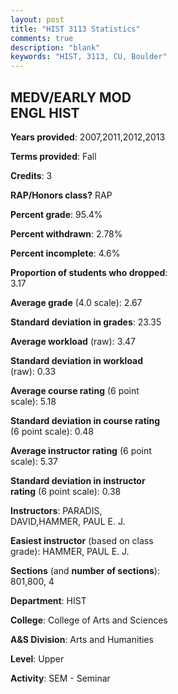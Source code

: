 ```yaml
---
layout: post
title: "HIST 3113 Statistics"
comments: true
description: "blank"
keywords: "HIST, 3113, CU, Boulder"
--- 
```

<head>
<script src="https://ajax.googleapis.com/ajax/libs/jquery/2.1.3/jquery.min.js"></script>
<script src="https://dl.dropboxusercontent.com/s/pc42nxpaw1ea4o9/highcharts.js?dl=0"></script>
<!-- <script src="../assets/js/highcharts.js"></script> -->
<style type="text/css">@font-face {
	font-family: "Bebas Neue";
	src: url(https://www.filehosting.org/file/details/544349/BebasNeue%20Regular.otf) format("opentype");
	}
	h1.Bebas { 
		font-family: "Bebas Neue", Verdana, Tahoma;
	}
</style>
</head>
<body>
	<div id="container" style="float: right; width: 45%; height: 88%; margin-left: 2.5%; margin-right: 2.5%;"></div>
	<script language="JavaScript">
		$(document).ready(function() {
		var chart = {type: 'column'};
		var title = {text: 'Grade Distribution'};
		var xAxis = {categories: ['A','B','C','D','F'],crosshair: true};
		var yAxis = {min: 0,title: {text: 'Percentage'}};
		var tooltip = {headerFormat: '<center><b><span style="font-size:20px">{point.key}</span></b></center>',
		               pointFormat: '<td style="padding:0"><b>{point.y:.1f}%</b></td>',
		               footerFormat: '</table>',shared: true,useHTML: true};
		var plotOptions = {column: {pointPadding: 0.0,borderWidth: 0}};  
		var credits = {enabled: false};var series= [{name: 'Percent',data: [20.69,44.83,22.41,5.17,6.9,]}];
		var json = {};
		json.chart = chart;
		json.title = title;
		json.tooltip = tooltip;
		json.xAxis = xAxis;
		json.yAxis = yAxis;  
		json.series = series;
		json.plotOptions = plotOptions;  
		json.credits = credits;
		$('#container').highcharts(json);
	});
	</script>
</body>
			   
## MEDV/EARLY MOD ENGL HIST

**Years provided**: 2007,2011,2012,2013

**Terms provided**: Fall

**Credits**: 3

**RAP/Honors class?** RAP

**Percent grade**: 95.4%

**Percent withdrawn**: 2.78%

**Percent incomplete**: 4.6%

**Proportion of students who dropped**: 3.17

**Average grade** (4.0 scale): 2.67

**Standard deviation in grades**: 23.35

**Average workload** (raw): 3.47

**Standard deviation in workload** (raw): 0.33

**Average course rating** (6 point scale): 5.18

**Standard deviation in course rating** (6 point scale): 0.48

**Average instructor rating** (6 point scale): 5.37

**Standard deviation in instructor rating** (6 point scale): 0.38

**Instructors**: PARADIS, DAVID,HAMMER, PAUL E. J.

**Easiest instructor** (based on class grade): HAMMER, PAUL E. J.

**Sections** (and **number of sections**): 801,800, 4

**Department**: HIST

**College**: College of Arts and Sciences

**A&S Division**: Arts and Humanities

**Level**: Upper

**Activity**: SEM - Seminar